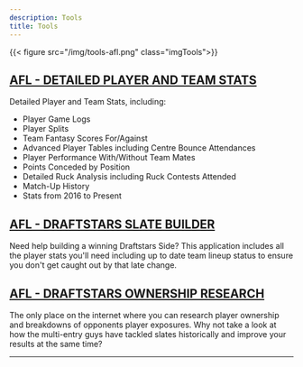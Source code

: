 ```yaml
---
description: Tools
title: Tools
---
```


{{< figure src="/img/tools-afl.png" class="imgTools">}}

## [AFL - DETAILED PLAYER AND TEAM STATS](https://www.dfsaustralia-apps.com/shiny/player-team-stats/)

Detailed Player and Team Stats, including:

* Player Game Logs
* Player Splits
* Team Fantasy Scores For/Against
* Advanced Player Tables including Centre Bounce Attendances
* Player Performance With/Without Team Mates
* Points Conceded by Position
* Detailed Ruck Analysis including Ruck Contests Attended
* Match-Up History
* Stats from 2016 to Present

## [AFL - DRAFTSTARS SLATE BUILDER](https://dfsaustralia-apps.com/shiny/draftstars-slate-builder/)

Need help building a winning Draftstars Side? This application includes all the player stats you'll need including up to date team lineup status to ensure you don't get caught out by that late change.

## [AFL - DRAFTSTARS OWNERSHIP RESEARCH](https://www.dfsaustralia-apps.com/shiny/draftstars-ownership-research)

The only place on the internet where you can research player ownership and breakdowns of opponents player exposures. Why not take a look at how the multi-entry guys have tackled slates historically and improve your results at the same time?

---

